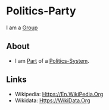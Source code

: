 # Politics-Party

I am a [Group](180000000.md)

## About

- I am [Part](60084.md) of a [Politics-System](141000008.md).

## Links

- Wikipedia: [Https://En.WikiPedia.Org](https://en.wikipedia.org/wiki/Political_party)
- Wikidata: [Https://WikiData.Org](https://wikidata.org/wiki/Q7278)
